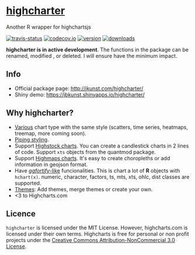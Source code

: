 # [highcharter](http://jkunst.com/highcharter/)
Another R wrapper for highchartsjs

[![travis-status](https://api.travis-ci.org/jbkunst/highcharter.svg)](https://travis-ci.org/jbkunst/highcharter)
[![codecov.io](https://codecov.io/github/jbkunst/highcharter/coverage.svg?branch=master)](https://codecov.io/github/jbkunst/highcharter?branch=master)
[![version](http://www.r-pkg.org/badges/version/highcharter)](http://www.r-pkg.org/pkg/highcharter)
[![downloads](http://cranlogs.r-pkg.org/badges/highcharter)](http://www.r-pkg.org/pkg/highcharter)

**highcharter is in active development**. The functions in the package can be renamed,
modified , or deleted. I will ensure have the minimum impact.

## Info

- Official package page: http://jkunst.com/highcharter/
- Shiny demo: https://jbkunst.shinyapps.io/highcharter/

## Why highcharter?

- [Various](http://jkunst.com/highcharter/#shorcuts-for-add-data-data-series) chart type with the same style (scatters, time series, heatmaps, treemap, more coming soon).
- [Piping styling](http://jkunst.com/highcharter/#quick-demo).
- Support [Highstock charts](http://jkunst.com/highcharter/#highstocks). You can create a candlestick charts in 2 lines of code. Support `xts` objects from the quantmod package.
- Support [Highmaps charts](http://jkunst.com/highcharter/#highmaps). It's easy to create choropleths or add information in geojson format.
- Have [*ggfortify*-like](https://github.com/sinhrks/ggfortify) funcionalities. This is chart a lot
of **R** objects with `hchart(x)`. numeric, character, factors, ts, mts, xts, ohlc, dist classes are supported.
- [Themes](http://jkunst.com/highcharter/#themes): Add themes, merge themes or create your own.
- <3 to Highcharts.com

## Licence 

`highcharter` is licensed under the MIT License. However, highcharts.com is licensed under 
their own terms. Highcharts is free for personal or non profit projects under the 
[Creative Commons Attribution-NonCommercial 3.0 License](http://creativecommons.org/licenses/by-nc/3.0/).
